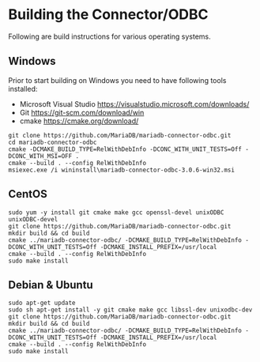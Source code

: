 # Building the Connector/ODBC

Following are build instructions for various operating systems.

## Windows

Prior to start building on Windows you need to have following tools installed:
- Microsoft Visual Studio https://visualstudio.microsoft.com/downloads/
- Git https://git-scm.com/download/win
- cmake https://cmake.org/download/

```
git clone https://github.com/MariaDB/mariadb-connector-odbc.git
cd mariadb-connector-odbc
cmake -DCMAKE_BUILD_TYPE=RelWithDebInfo -DCONC_WITH_UNIT_TESTS=Off -DCONC_WITH_MSI=OFF .
cmake --build . --config RelWithDebInfo
msiexec.exe /i wininstall\mariadb-connector-odbc-3.0.6-win32.msi
```

## CentOS

```
sudo yum -y install git cmake make gcc openssl-devel unixODBC unixODBC-devel
git clone https://github.com/MariaDB/mariadb-connector-odbc.git
mkdir build && cd build
cmake ../mariadb-connector-odbc/ -DCMAKE_BUILD_TYPE=RelWithDebInfo -DCONC_WITH_UNIT_TESTS=Off -DCMAKE_INSTALL_PREFIX=/usr/local
cmake --build . --config RelWithDebInfo
sudo make install
```

## Debian & Ubuntu

```
sudo apt-get update
sudo sh apt-get install -y git cmake make gcc libssl-dev unixodbc-dev
git clone https://github.com/MariaDB/mariadb-connector-odbc.git
mkdir build && cd build
cmake ../mariadb-connector-odbc/ -DCMAKE_BUILD_TYPE=RelWithDebInfo -DCONC_WITH_UNIT_TESTS=Off -DCMAKE_INSTALL_PREFIX=/usr/local
cmake --build . --config RelWithDebInfo
sudo make install
```
